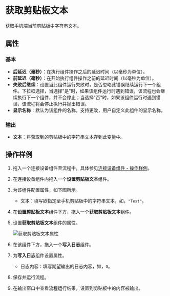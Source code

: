 # 获取剪贴板文本

获取手机端当前剪贴板中字符串文本。

## 属性

### 基本

- **后延迟（毫秒）**：在执行组件操作之后的延迟时间（以毫秒为单位）。
- **前延迟（毫秒）**：在开始执行组件操作之前的延迟时间（以毫秒为单位）。
- **失败后继续**：设置当此组件运行失败时，是否忽略此错误继续运行下一个组件。下拉框选择，当选择"是"时，如果该组件运行时遇到错误，该流程也会继续执行下一个组件，并不会停止；当选择"否"时，如果该组件运行时遇到错误，该流程将会停止执行并抛出错误。
- **显示名称**：默认为该组件的名称。支持更改，用户自定义此组件的显示名称。

### 输出

- **文本**：将获取到的剪贴板中的字符串文本存到此变量中。

## 操作样例

1. 拖入一个连接设备组件至流程中，具体参见[连接设备组件 - 操作样例](./MobileConnect.md)。
2. 在连接设备组件内拖入一个**设置剪贴板文本**组件。
3. 为该组件配置属性，如下图所示。

    - 文本：填写欲指定至手机剪贴板中的字符串文本，如，`"Test"`。

4. 在**设置剪贴板文本**组件下方，拖入一个**获取剪贴板文本**组件。
5. 设置**获取剪贴板文本**组件的属性。

    ![获取剪贴板文本属性](https://docimages.blob.core.chinacloudapi.cn/images/Activities/getclipboardtext20210319.png)

6. 在该组件下方，拖入一个**写入日志**组件。
7. 为**写入日志**组件设置属性。

   - 日志内容：填写期望输出的日志内容，如，`O`。

8. 保存并运行流程。
9. 在输出窗口中查看流程运行结果，设置到剪贴板中的内容被输出。